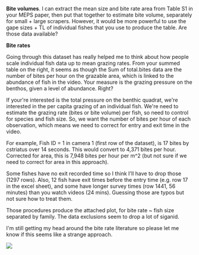 

**Bite volumes**. I can extract the mean size and bite rate area from Table S1 in your MEPS paper, then put that together to estimate bite volume, separately for small + large scrapers. However, it would be more powerful to use the gape sizes + TL of individual fishes that you use to produce the table. Are those data available?



**Bite rates**

Going through this dataset has really helped me to think about how people scale individual fish data up to mean grazing rates. From your summed table on the right, it seems as though the Sum of total.bites data are the number of bites per hour on the grazable area, which is linked to the abundance of fish in the video. Your measure is the grazing pressure on the benthos, given a level of abundance. Right?

If your're interested is the total pressure on the benthic quadrat, we're interested in the per capita grazing of an individual fish. We're need to estimate the grazing rate (bites or bite volume) per fish, so need to control for species and fish size. So, we want the number of bites per hour of each observation, which means we need to correct for entry and exit time in the video.

For example, Fish ID = 1 in camera 1 (first row of the dataset), is 17 bites by cstriatus over 14 seconds. This would convert to 4,371 bites per hour. Corrected for area, this is 7,948 bites per hour per m^2 (but not sure if we need to correct for area in this approach). 

Some fishes have no exit recorded time so I think I'll have to drop those (1297 rows). Also, 12 fish have exit times before the entry time (e.g. row 17 in the excel sheet), and some have longer survey times (row 1441, 56 minutes) than you watch videos (24 mins). Guessing those are typos but not sure how to treat them.

Those procedures produce the attached plot, for bite rate ~ fish size separated by family. The data exclusions seem to drop a lot of siganid.

I'm still getting my head around the bite rate literature so please let me know if this seems like a strange approach. 



![]('../figures/explore/bite_rates_bysize.pdf')











